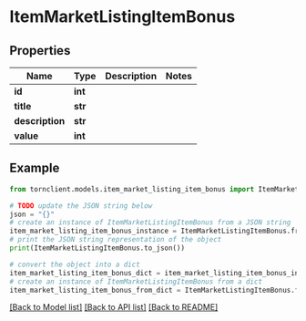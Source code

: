 # ItemMarketListingItemBonus


## Properties

Name | Type | Description | Notes
------------ | ------------- | ------------- | -------------
**id** | **int** |  | 
**title** | **str** |  | 
**description** | **str** |  | 
**value** | **int** |  | 

## Example

```python
from tornclient.models.item_market_listing_item_bonus import ItemMarketListingItemBonus

# TODO update the JSON string below
json = "{}"
# create an instance of ItemMarketListingItemBonus from a JSON string
item_market_listing_item_bonus_instance = ItemMarketListingItemBonus.from_json(json)
# print the JSON string representation of the object
print(ItemMarketListingItemBonus.to_json())

# convert the object into a dict
item_market_listing_item_bonus_dict = item_market_listing_item_bonus_instance.to_dict()
# create an instance of ItemMarketListingItemBonus from a dict
item_market_listing_item_bonus_from_dict = ItemMarketListingItemBonus.from_dict(item_market_listing_item_bonus_dict)
```
[[Back to Model list]](../README.md#documentation-for-models) [[Back to API list]](../README.md#documentation-for-api-endpoints) [[Back to README]](../README.md)


